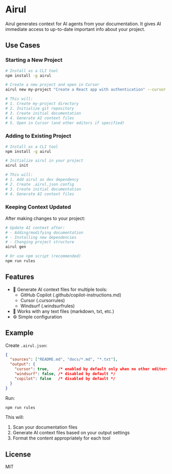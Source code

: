 # Airul

Airul generates context for AI agents from your documentation. It gives AI immediate access to up-to-date important info about your project.

## Use Cases

### Starting a New Project

```bash
# Install as a CLI tool
npm install -g airul

# Create a new project and open in Cursor
airul new my-project "Create a React app with authentication" --cursor

# This will:
# 1. Create my-project directory
# 2. Initialize git repository
# 3. Create initial documentation
# 4. Generate AI context files
# 5. Open in Cursor (and other editors if specified)
```

### Adding to Existing Project

```bash
# Install as a CLI tool
npm install -g airul

# Initialize airul in your project
airul init 

# This will:
# 1. Add airul as dev dependency
# 2. Create .airul.json config
# 3. Create initial documentation
# 4. Generate AI context files
```

### Keeping Context Updated

After making changes to your project:
```bash
# Update AI context after:
# - Adding/modifying documentation
# - Installing new dependencies
# - Changing project structure
airul gen

# Or use npm script (recommended)
npm run rules
```

## Features

- 🎯 Generate AI context files for multiple tools:
  - GitHub Copilot (.github/copilot-instructions.md)
  - Cursor (.cursorrules)
  - Windsurf (.windsurfrules)
- 📝 Works with any text files (markdown, txt, etc.)
- ⚙️ Simple configuration

## Example

Create `.airul.json`:
```json
{
  "sources": ["README.md", "docs/*.md", "*.txt"],
  "output": {
    "cursor": true,    /* enabled by default only when no other editors are specified */
    "windsurf": false, /* disabled by default */
    "copilot": false   /* disabled by default */
  }
}
```

Run:
```bash
npm run rules
```

This will:
1. Scan your documentation files
2. Generate AI context files based on your output settings
3. Format the content appropriately for each tool

## License

MIT
